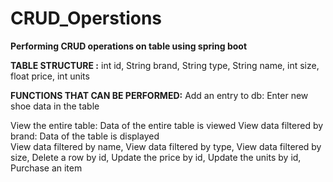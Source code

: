 # CRUD_Operstions
**Performing CRUD operations on table using spring boot**

**TABLE STRUCTURE :**
int id, String brand, String type, String name, int size, float price, int units

**FUNCTIONS THAT CAN BE PERFORMED:**
Add an entry to db: Enter new shoe data in the table 

View the entire table: Data of the entire table is viewed 
View data filtered by brand: Data of the table is displayed  
View data filtered by name, 
View data filtered by type,
View data filtered by size, 
Delete a row by id, 
Update the price by id, 
Update the units by id, 
Purchase an item
